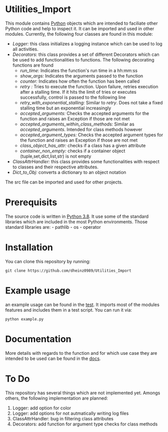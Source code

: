 # Utilities_Import
This module contains [Python](https://www.python.org/) objects which are intended to faciliate other Python code and help to inspect it. It can be imported and used in other modules. 
Currently, the following four classes are found in this module:
 - *Logger:* this class initializes a logging instance which can be used to log all activities.
 - *Decorators:* this class provides a set of different Decorators which can be used to add functionalities to functions. The following decorating functions are found
    - *run_time:* Indicates the function's run time in a hh:mm:ss
    - *show_args:* Indicates the arguments passed to the function
    - *counter:* Indicates how often the function has been called
    - *retry :* Tries to execute the function. Upon failure, retries execution after a stalling time. If it hits the limit of tries or executes successfully, control is passed to the following line
    - *retry_with_exponential_stalling:* Similar to *retry*. Does not take a fixed stalling time but an exponential increasingly
    - *accepted_arguments:* Checks the accepted arguments for the function and raises an Exception if those are not met
    - *accepted_arguments_within_class_methods:* Similar as *accepted_arguments*. Intended for class methods however
    - *accepted_argument_types:* Checks the accepted argument types for the function and raises an Exception if those are not met
    - *class_object_has_attr:* checks if a class has a given attribute
    - *container_non_empty:* checks if a container object (tuple,set,dict,list,str) is not empty
 - *ClassAttrHandler:* this class provides some functionalities with respect to classes and their respective attributes.
 - *Dict_to_Obj:* converts a dictionary to an object notation

The src file can be imported and used for other projects. 

# Prerequisits
The source code is written in [Python 3.8](https://www.python.org/). It use some of the standard libraries which are included in the most Python environments.
Those standard libraries are:
    - pathlib
    - os 
    - operator

# Installation
You can clone this repository by running:
	
	git clone https://github.com/dheinz0989/Utilities_Import

# Example usage
an example usage can be found in the [test](https://github.com/dheinz0989/Utilities_Import/tree/master/test). It imports most of the modules features and includes them in a test script. 
You can run it via:

```
python example.py
```
# Documentation
More details with regards to the function and for which use case they are intended to be used can be found in the [docs](https://github.com/dheinz0989/Utilities_Import/blob/master/docs/build/html/Utilities_Import.html). 

# To Do
This repository has several things which are not implemented yet. Amongs others, the following implementation are planned:
1. Logger: add option for color
2. Logger: add options for not autmatically writing log files
3. ClassAttrHandler: bug in filtering class attributes
4. Decorators: add function for argument type checks for class methods